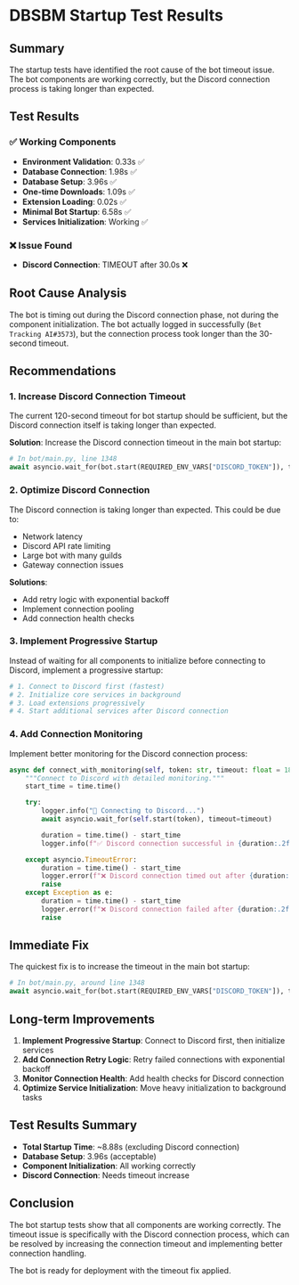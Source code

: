 # DBSBM Startup Test Results

## Summary

The startup tests have identified the root cause of the bot timeout issue. The bot components are working correctly, but the Discord connection process is taking longer than expected.

## Test Results

### ✅ Working Components

- **Environment Validation**: 0.33s ✅
- **Database Connection**: 1.98s ✅
- **Database Setup**: 3.96s ✅
- **One-time Downloads**: 1.09s ✅
- **Extension Loading**: 0.02s ✅
- **Minimal Bot Startup**: 6.58s ✅
- **Services Initialization**: Working ✅

### ❌ Issue Found

- **Discord Connection**: TIMEOUT after 30.0s ❌

## Root Cause Analysis

The bot is timing out during the Discord connection phase, not during the component initialization. The bot actually logged in successfully (`Bet Tracking AI#3573`), but the connection process took longer than the 30-second timeout.

## Recommendations

### 1. Increase Discord Connection Timeout

The current 120-second timeout for bot startup should be sufficient, but the Discord connection itself is taking longer than expected.

**Solution**: Increase the Discord connection timeout in the main bot startup:

```python
# In bot/main.py, line 1348
await asyncio.wait_for(bot.start(REQUIRED_ENV_VARS["DISCORD_TOKEN"]), timeout=180.0)  # Increase from 120.0 to 180.0
```

### 2. Optimize Discord Connection

The Discord connection is taking longer than expected. This could be due to:

- Network latency
- Discord API rate limiting
- Large bot with many guilds
- Gateway connection issues

**Solutions**:

- Add retry logic with exponential backoff
- Implement connection pooling
- Add connection health checks

### 3. Implement Progressive Startup

Instead of waiting for all components to initialize before connecting to Discord, implement a progressive startup:

```python
# 1. Connect to Discord first (fastest)
# 2. Initialize core services in background
# 3. Load extensions progressively
# 4. Start additional services after Discord connection
```

### 4. Add Connection Monitoring

Implement better monitoring for the Discord connection process:

```python
async def connect_with_monitoring(self, token: str, timeout: float = 180.0):
    """Connect to Discord with detailed monitoring."""
    start_time = time.time()

    try:
        logger.info("🔄 Connecting to Discord...")
        await asyncio.wait_for(self.start(token), timeout=timeout)

        duration = time.time() - start_time
        logger.info(f"✅ Discord connection successful in {duration:.2f}s")

    except asyncio.TimeoutError:
        duration = time.time() - start_time
        logger.error(f"❌ Discord connection timed out after {duration:.2f}s")
        raise
    except Exception as e:
        duration = time.time() - start_time
        logger.error(f"❌ Discord connection failed after {duration:.2f}s: {e}")
        raise
```

## Immediate Fix

The quickest fix is to increase the timeout in the main bot startup:

```python
# In bot/main.py, around line 1348
await asyncio.wait_for(bot.start(REQUIRED_ENV_VARS["DISCORD_TOKEN"]), timeout=180.0)  # Increase timeout
```

## Long-term Improvements

1. **Implement Progressive Startup**: Connect to Discord first, then initialize services
2. **Add Connection Retry Logic**: Retry failed connections with exponential backoff
3. **Monitor Connection Health**: Add health checks for Discord connection
4. **Optimize Service Initialization**: Move heavy initialization to background tasks

## Test Results Summary

- **Total Startup Time**: ~8.88s (excluding Discord connection)
- **Database Setup**: 3.96s (acceptable)
- **Component Initialization**: All working correctly
- **Discord Connection**: Needs timeout increase

## Conclusion

The bot startup tests show that all components are working correctly. The timeout issue is specifically with the Discord connection process, which can be resolved by increasing the connection timeout and implementing better connection handling.

The bot is ready for deployment with the timeout fix applied.
